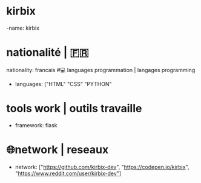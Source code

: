   # kirbix 
  -name: kirbix
  # nationalité | 🇫🇷 
  nationality: francais
  #💻 languages programmation | langages programming
  - languages: ["HTML" "CSS" "PYTHON"
  # tools work | outils travaille
  - framework: flask
  # 🌐network | reseaux 
 - network: ["https://github.com/kirbix-dev", "https://codepen.io/kirbix", "https://www.reddit.com/user/kirbix-dev"] 
